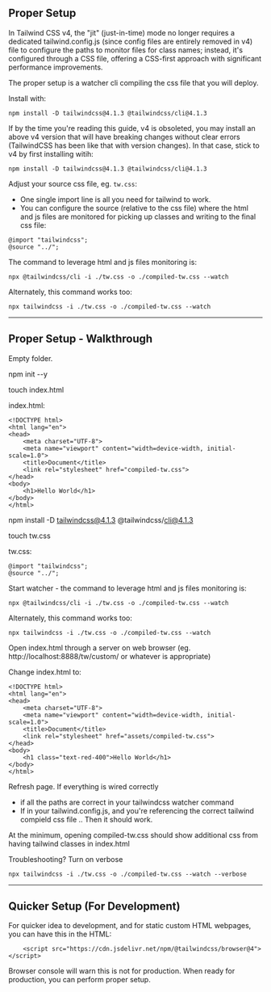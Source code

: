## Proper Setup

In Tailwind CSS v4, the "jit" (just-in-time) mode no longer requires a dedicated tailwind.config.js (since config files are entirely removed in v4) file to configure the paths to monitor files for class names; instead, it's configured through a CSS file, offering a CSS-first approach with significant performance improvements. 

The proper setup is a watcher cli compiling the css file that you will deploy.

Install with:
```
npm install -D tailwindcss@4.1.3 @tailwindcss/cli@4.1.3
```

If by the time you're reading this guide, v4 is obsoleted, you may install an above v4 version that will have breaking changes without clear errors (TailwindCSS has been like that with version changes). In that case, stick to v4 by first installing witih:
```
npm install -D tailwindcss@4.1.3 @tailwindcss/cli@4.1.3
```


Adjust your source css file, eg. `tw.css`:
- One single import line is all you need for tailwind to work.
- You can configure the source (relative to the css file) where the html and js files are monitored for picking up classes and writing to the final css file:
```
@import "tailwindcss";
@source "../";
```

The command to leverage html and js files monitoring is:
```
npx @tailwindcss/cli -i ./tw.css -o ./compiled-tw.css --watch
```

Alternately, this command works too:
```
npx tailwindcss -i ./tw.css -o ./compiled-tw.css --watch
```

---

## Proper Setup - Walkthrough


Empty folder.

npm init --y

touch index.html

index.html:
```
<!DOCTYPE html>
<html lang="en">
<head>
    <meta charset="UTF-8">
    <meta name="viewport" content="width=device-width, initial-scale=1.0">
    <title>Document</title>
    <link rel="stylesheet" href="compiled-tw.css">
</head>
<body>
    <h1>Hello World</h1>
</body>
</html>
```


npm install -D tailwindcss@4.1.3 @tailwindcss/cli@4.1.3

touch tw.css

tw.css:
```
@import "tailwindcss";
@source "../";
```


Start watcher - the command to leverage html and js files monitoring is:
```
npx @tailwindcss/cli -i ./tw.css -o ./compiled-tw.css --watch
```

Alternately, this command works too:
```
npx tailwindcss -i ./tw.css -o ./compiled-tw.css --watch
```

Open index.html through a server on web browser (eg. http://localhost:8888/tw/custom/ or whatever is appropriate)


Change index.html to:
```
<!DOCTYPE html>
<html lang="en">
<head>
    <meta charset="UTF-8">
    <meta name="viewport" content="width=device-width, initial-scale=1.0">
    <title>Document</title>
    <link rel="stylesheet" href="assets/compiled-tw.css">
</head>
<body>
    <h1 class="text-red-400">Hello World</h1>
</body>
</html>
```


Refresh page. If everything is wired correctly
- if all the paths are correct in your tailwindcss watcher command
- If in your tailwind.config.js, and you're referencing the correct tailwind compield css file
.. Then it should work.

At the minimum, opening compiled-tw.css should show additional css from having tailwind classes in index.html


Troubleshooting? Turn on verbose
```
npx tailwindcss -i ./tw.css -o ./compiled-tw.css --watch --verbose
```


---


## Quicker Setup (For Development)

For quicker idea to development, and for static custom HTML webpages, you can have this in the HTML:
```
    <script src="https://cdn.jsdelivr.net/npm/@tailwindcss/browser@4"></script>
```

Browser console will warn this is not for production. When ready for production, you can perform proper setup.